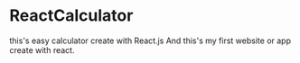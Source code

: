 # ReactCalculator
this's easy calculator create with React.js And this's my first website or app create with react.
